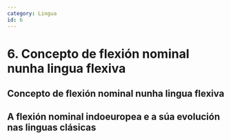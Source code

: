```yaml
---
category: Lingua
id: 6
---
```


# 6. Concepto de flexión nominal nunha lingua flexiva

## Concepto de flexión nominal nunha lingua flexiva

## A flexión nominal indoeuropea e a súa evolución nas linguas clásicas
